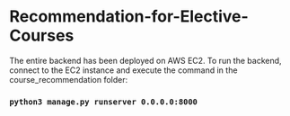 # Recommendation-for-Elective-Courses

The entire backend has been deployed on AWS EC2. To run the backend, connect to the EC2 instance and execute the command in the course_recommendation folder:
### `python3 manage.py runserver 0.0.0.0:8000 `
